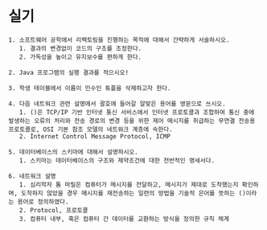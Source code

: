 # 실기

    1. 소프트웨어 공학에서 리팩토링을 진행하는 목적에 대해서 간략하게 서술하시오.
       1. 결과의 변경없이 코드의 구조를 조정한다.
       2. 가독성을 높이고 유지보수를 편하게 한다.

    2. Java 프로그램의 실행 결과를 적으시오!

    3. 학생 테이블에서 이름이 민수인 튜플을 삭제하고자 한다.

    4. 다음 네트워크 관련 설명에서 괄호에 들어갈 알맞은 용어를 영문으로 쓰시오.
       1. ()은 TCP/IP 기반 인터넷 통신 서비스에서 인터넷 프로토콜과 조합하여 통신 중에 발생하는 오류의 처리와 전송 경로의 변경 등을 위한 제어 메시지를 취급하는 무연결 전송용 프로토콜로, OSI 기본 참조 모델의 네트워크 계층에 속한다.
       2. Internet Control Message Protocol, ICMP

    5. 데이터베이스의 스키마에 대해서 설명하시오.
       1. 스키마는 데이터베이스의 구조와 제약조건에 대한 전반적인 명세서다.

    6. 네트워크 설명
       1. 심리학자 톰 마릴은 컴퓨터가 메시지를 전달하고, 메시지가 제대로 도착했는지 확인하며, 도착하지 않았을 경우 메시지를 재전송하는 일련의 방법을 기술적 은어를 뜻하는 ()이라는 용어로 정의하였다.
       2. Protocol, 프로토콜
       3. 컴퓨터 내부, 혹은 컴퓨터 간 데이터를 교환하는 방식을 정의한 규칙 체계

